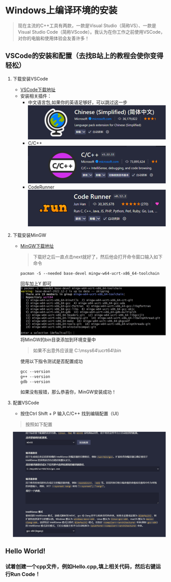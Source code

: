 # Windows上编译环境的安装
> 现在主流的C++工具有两款，一款是Visual Studio（简称VS）、一款是Visual Studio Code（简称VScode）。我认为在你工作之前使用VSCode，对你的电脑和使用体验会友善许多！
## VSCode的安装和配置（去找B站上的教程会使你变得轻松）
1. 下载安装VSCode
    * [VSCode下载地址](https://code.visualstudio.com/download)
    * 安装相关插件：
        * 中文语言包,如果你的英语足够好，可以跳过这一步 ![Chinese](../Asset/Chinese.png)
        * C/C++ ![C/C++](/Asset/C++.png)
        * CodeRunner ![CodeRunner](/Asset/Coderunner.png)
2. 下载安装MinGW
   * [MinGW下载地址](https://github.com/msys2/msys2-installer/releases/download/2024-01-13/msys2-x86_64-20240113.exe)
        > 下载好之后一直点击next就好了，然后他会打开命令窗口输入如下命令
        ```
        pacman -S --needed base-devel mingw-w64-ucrt-x86_64-toolchain
        ```
        回车加上Y 即可
        ![MinGW](../Asset/cpp-install-MSYS2-toolchain.png)   
        将MinGW的bin目录添加到环境变量中
        > 如果不出意外应该是 C:\msys64\ucrt64\bin

        使用以下指令测试是否配置成功
        ```
        gcc --version
        g++ --version
        gdb --version
        ```
        如果没有报错，那么恭喜你，MinGW安装成功！
        
        
3. 配置VSCode
    * 按住Ctrl Shift + P 输入C/C++ 找到编辑配置（UI）  
    >按照如下配置

    ![cppseting](/Asset/cppsetting.png)

## Hello World!
### 试着创建一个cpp文件，例如Hello.cpp,填上相关代码，然后右键运行Run Code！